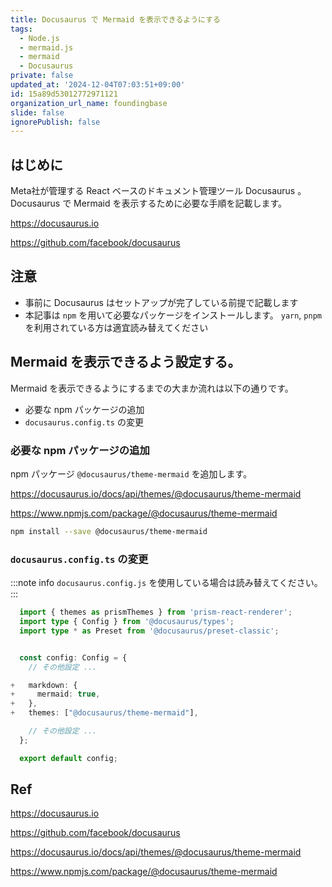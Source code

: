 ```yaml
---
title: Docusaurus で Mermaid を表示できるようにする
tags:
  - Node.js
  - mermaid.js
  - mermaid
  - Docusaurus
private: false
updated_at: '2024-12-04T07:03:51+09:00'
id: 15a89d53012772971121
organization_url_name: foundingbase
slide: false
ignorePublish: false
---
```


## はじめに

Meta社が管理する React ベースのドキュメント管理ツール Docusaurus 。
Docusaurus で Mermaid を表示するために必要な手順を記載します。

https://docusaurus.io

https://github.com/facebook/docusaurus

## 注意

- 事前に Docusaurus はセットアップが完了している前提で記載します
- 本記事は `npm` を用いて必要なパッケージをインストールします。 `yarn`, `pnpm` を利用されている方は適宜読み替えてください

## Mermaid を表示できるよう設定する。

Mermaid を表示できるようにするまでの大まか流れは以下の通りです。

- 必要な npm パッケージの追加
- `docusaurus.config.ts` の変更

### 必要な npm パッケージの追加

npm パッケージ `@docusaurus/theme-mermaid` を追加します。

https://docusaurus.io/docs/api/themes/@docusaurus/theme-mermaid

https://www.npmjs.com/package/@docusaurus/theme-mermaid

```sh
npm install --save @docusaurus/theme-mermaid
```

### `docusaurus.config.ts` の変更

:::note info
`docusaurus.config.js` を使用している場合は読み替えてください。
:::

```diff_javascript:docusaurus.config.ts
  import { themes as prismThemes } from 'prism-react-renderer';
  import type { Config } from '@docusaurus/types';
  import type * as Preset from '@docusaurus/preset-classic';


  const config: Config = {
    // その他設定 ...

+   markdown: {
+     mermaid: true,
+   },
+   themes: ["@docusaurus/theme-mermaid"],

    // その他設定 ...
  };

  export default config;
```

## Ref

https://docusaurus.io

https://github.com/facebook/docusaurus

https://docusaurus.io/docs/api/themes/@docusaurus/theme-mermaid

https://www.npmjs.com/package/@docusaurus/theme-mermaid
